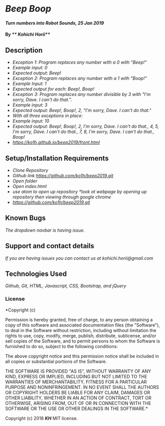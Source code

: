 # _Beep Boop_

#### _Turn numbers into Robot Sounds, 25 Jan 2019_

#### By _** Kohichi Horii**_

## Description

* _Exception 1: Program replaces any number with a 0 with "Beep!"_
* _Example input: 0_
* _Expected output: Beep!_
* _Exception 2: Program replaces any number with a 1 with "Boop!"_
* _Example Input: 1_
* _Expected output for each: Beep!, Boop!_
* _Exception 3: Program replaces any number divisible by 3 with "I'm sorry, Dave. I can't do that."._
* _Example input: 3_
* _Expected output: Beep!, Boop!, 2, "I'm sorry, Dave. I can't do that."_
* _With all three exceptions in place:_
* _Example input: 10_
* _Expected output: Beep!, Boop!, 2, I'm sorry, Dave. I can't do that., 4, 5, I'm sorry, Dave. I can't do that., 7, 8, I'm sorry, Dave. I can't do that., Boop!_
* _https://ko1h.github.io/beep2019/front.html_

## Setup/Installation Requirements

* _Clone Repository_
* _Github link https://github.com/ko1h/beep2019.git_
* _Open folder_
* _Open index.html_
* _use atom to open up repository *look at webpage by opening up repository then viewing through google chrome_
* _https://github.com/ko1h/beep2019.git_

## Known Bugs

_The dropdown navbar is having issue._

## Support and contact details

_If you are having issues you can contact us at kohichi.horii@gmail.com_

## Technologies Used

_Github, Git, HTML, Javascript, CSS, Bootstrap, and jQuery_


### License

*Copyright (c) <year> <copyright holders>

Permission is hereby granted, free of charge, to any person obtaining a copy
of this software and associated documentation files (the "Software"), to deal
in the Software without restriction, including without limitation the rights
to use, copy, modify, merge, publish, distribute, sublicense, and/or sell
copies of the Software, and to permit persons to whom the Software is
furnished to do so, subject to the following conditions:

The above copyright notice and this permission notice shall be included in all
copies or substantial portions of the Software.

THE SOFTWARE IS PROVIDED "AS IS", WITHOUT WARRANTY OF ANY KIND, EXPRESS OR
IMPLIED, INCLUDING BUT NOT LIMITED TO THE WARRANTIES OF MERCHANTABILITY,
FITNESS FOR A PARTICULAR PURPOSE AND NONINFRINGEMENT. IN NO EVENT SHALL THE
AUTHORS OR COPYRIGHT HOLDERS BE LIABLE FOR ANY CLAIM, DAMAGES OR OTHER
LIABILITY, WHETHER IN AN ACTION OF CONTRACT, TORT OR OTHERWISE, ARISING FROM,
OUT OF OR IN CONNECTION WITH THE SOFTWARE OR THE USE OR OTHER DEALINGS IN THE
SOFTWARE.*

Copyright (c) 2018 **_KH_** MIT license.
